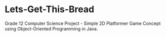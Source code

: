 # Lets-Get-This-Bread
Grade 12 Computer Science Project - Simple 2D Platformer Game Concept using Object-Oriented Programming in Java.
